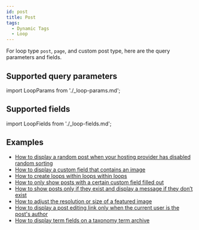 ```yaml
---
id: post
title: Post
tags:
  - Dynamic Tags
  - Loop
---
```


For loop type `post`, `page`, and custom post type, here are the query parameters and fields.

## Supported query parameters
import LoopParams from './_loop-params.md';

<LoopParams />

## Supported fields
import LoopFields from './_loop-fields.md';

<LoopFields />

## Examples

- [How to display a random post when your hosting provider has disabled random sorting](/how-to/random-post-from-list)
- [How to display a custom field that contains an image](/how-to/custom-image-fields)  
- [How to create loops within loops within loops](/how-to/nested-loops)  
- [How to only show posts with a certain custom field filled out](/how-to/filter-custom-field-has-value)  
- [How to show posts only if they exist and display a message if they don’t exist](/how-to/no-posts-found-conditional)  
- [How to adjust the resolution or size of a featured image](/how-to/resolution-size-featured-image)  
- [How to display a post editing link only when the current user is the post's author](/how-to/display-post-edit-link-author)  
- [How to display term fields on a taxonomy term archive](/how-to/term-fields-on-archive)